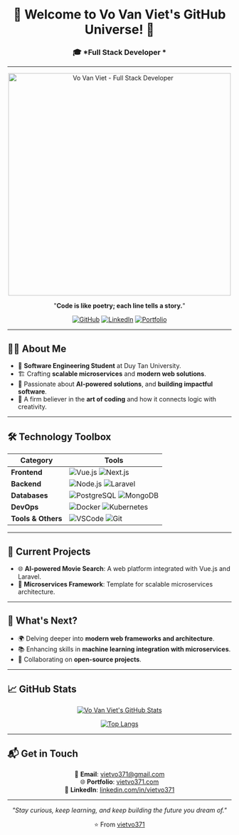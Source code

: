 <div align="center">

# 🌟 **Welcome to Vo Van Viet's GitHub Universe!** 🌟  
### 🎓 *Full Stack Developer *  

---

<img src="https://scontent.fsgn2-7.fna.fbcdn.net/v/t39.30808-6/457463597_996207105523606_3153657822915934238_n.jpg?_nc_cat=108&ccb=1-7&_nc_sid=a5f93a&_nc_ohc=W1IGPJdtS4UQ7kNvgHnY1yW&_nc_oc=AdjWxZ9jLpA5iNxhMExed-3Eb9EiWtbAnSCo8ZvhZ-oG3q18AkB_IYyD2NbsS6_lQus&_nc_zt=23&_nc_ht=scontent.fsgn2-7.fna&_nc_gid=AmJWyEwxmD44eohDOiAu-UI&oh=00_AYBwaBZp_wSXr9JiwznIw3dimRyoi__BS55GZLHFQqpQZw&oe=676C424C" width="500" alt="Vo Van Viet - Full Stack Developer" />

"**Code is like poetry; each line tells a story.**"  

[![GitHub](https://img.shields.io/badge/GitHub-%2312100E.svg?style=for-the-badge&logo=github&logoColor=white)](https://github.com/vietvo371) 
[![LinkedIn](https://img.shields.io/badge/LinkedIn-0077B5?style=for-the-badge&logo=linkedin&logoColor=white)](https://linkedin.com/in/vietvo371)
[![Portfolio](https://img.shields.io/badge/Portfolio-%23FF5733.svg?style=for-the-badge&logo=portfolio&logoColor=white)](https://yourportfolio.com)

</div>

---

## 👨‍💻 **About Me**

- 🏫 **Software Engineering Student** at Duy Tan University.
- 🏗️ Crafting **scalable microservices** and **modern web solutions**.  
- 🎯 Passionate about **AI-powered solutions**, and **building impactful software**.
- 🎨 A firm believer in the **art of coding** and how it connects logic with creativity.

---

## 🛠️ **Technology Toolbox**

<div align="center">

| Category             | Tools                                                                                                 |
|----------------------|-------------------------------------------------------------------------------------------------------|
| **Frontend**         | ![Vue.js](https://img.shields.io/badge/Vue.js-35495E?style=for-the-badge&logo=vue.js&logoColor=4FC08D) ![Next.js](https://img.shields.io/badge/Next-black?style=for-the-badge&logo=next.js&logoColor=white) |
| **Backend**          | ![Node.js](https://img.shields.io/badge/Node.js-339933?style=for-the-badge&logo=nodedotjs&logoColor=white) ![Laravel](https://img.shields.io/badge/Laravel-FF2D20?style=for-the-badge&logo=laravel&logoColor=white) |
| **Databases**        | ![PostgreSQL](https://img.shields.io/badge/PostgreSQL-316192?style=for-the-badge&logo=postgresql&logoColor=white) ![MongoDB](https://img.shields.io/badge/MongoDB-4EA94B?style=for-the-badge&logo=mongodb&logoColor=white) |
| **DevOps**           | ![Docker](https://img.shields.io/badge/Docker-2496ED?style=for-the-badge&logo=docker&logoColor=white) ![Kubernetes](https://img.shields.io/badge/Kubernetes-326CE5?style=for-the-badge&logo=kubernetes&logoColor=white) |
| **Tools & Others**   | ![VSCode](https://img.shields.io/badge/VSCode-007ACC?style=for-the-badge&logo=visual-studio-code&logoColor=white) ![Git](https://img.shields.io/badge/Git-F05032?style=for-the-badge&logo=git&logoColor=white) |
  
</div>

---

## 🚀 **Current Projects**

- 🌐 **AI-powered Movie Search**: A web platform integrated with Vue.js and Laravel.  
- 🧩 **Microservices Framework**: Template for scalable microservices architecture.

---

## 🎯 **What's Next?**

- 🌍 Delving deeper into **modern web frameworks and architecture**.  
- 📚 Enhancing skills in **machine learning integration with microservices**.  
- 🤝 Collaborating on **open-source projects**.

---

## 📈 **GitHub Stats**

<div align="center">

[![Vo Van Viet's GitHub Stats](https://github-readme-stats.vercel.app/api?username=vietvo371&show_icons=true&theme=radical)](https://github.com/vietvo371)

[![Top Langs](https://github-readme-stats.vercel.app/api/top-langs/?username=vietvo371&layout=compact&theme=radical)](https://github.com/vietvo371)

</div>

---

## 📬 **Get in Touch**

<div align="center">

💌 **Email**: vietvo371@gmail.com  
🌐 **Portfolio**: [vietvo371.com](https://vietvo371.com)  
📱 **LinkedIn**: [linkedin.com/in/vietvo371](https://linkedin.com/in/vietvo371)  

---

*"Stay curious, keep learning, and keep building the future you dream of."*

⭐️ From [vietvo371](https://github.com/vietvo371)

</div>
